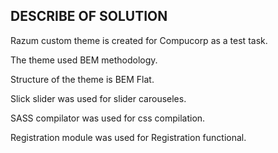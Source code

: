 DESCRIBE OF SOLUTION
--------------------------
Razum custom theme is created for Compucorp as a test task.

The theme used BEM methodology.

Structure of the theme is BEM Flat.

Slick slider was used for slider carouseles.

SASS compilator was used for css compilation.

Registration module was used for Registration functional.
